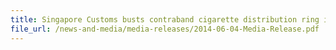 ```yaml
---
title: Singapore Customs busts contraband cigarette distribution ring in Opera Estate
file_url: /news-and-media/media-releases/2014-06-04-Media-Release.pdf
---
```

